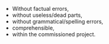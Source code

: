 * Without factual errors, 
* without useless/dead parts, 
* without grammatical/spelling errors, 
* comprehensible, 
* within the commissioned project.
